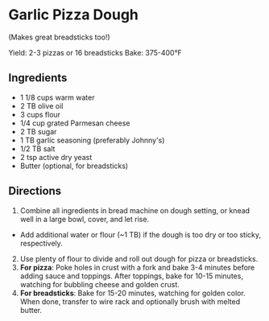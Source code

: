 Garlic Pizza Dough
==================

(Makes great breadsticks too!)

Yield: 2-3 pizzas or 16 breadsticks
Bake: 375-400°F

Ingredients
-----------
* 1 1/8 cups warm water
* 2 TB olive oil
* 3 cups flour
* 1/4 cup grated Parmesan cheese
* 2 TB sugar
* 1 TB garlic seasoning (preferably Johnny's)
* 1/2 TB salt
* 2 tsp active dry yeast
* Butter (optional, for breadsticks)

Directions
----------
1. Combine all ingredients in bread machine on dough setting, or knead well in a large bowl, cover, and let rise.
  * Add additional water or flour (~1 TB) if the dough is too dry or too sticky, respectively.
2. Use plenty of flour to divide and roll out dough for pizza or breadsticks.
3. __For pizza__: Poke holes in crust with a fork and bake 3-4 minutes before adding sauce and toppings. After toppings, bake for 10-15 minutes, watching for bubbling cheese and golden crust.
4. __For breadsticks__: Bake for 15-20 minutes, watching for golden color. When done, transfer to wire rack and optionally brush with melted butter.
